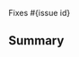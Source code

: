 <!--
  Thanks for submitting a pull request!
  We appreciate you spending the time to work on these changes. Please provide enough information so that others can review your pull request.

  Before submitting a pull request, please make sure the following is done:

  1. Fork [the repository](https://github.com/avantifellows/quiz-backend) and create your branch from `master`.
  2. Run the installation steps from the project's [README.md](https://github.com/avantifellows/quiz-backend#readme).
  3. Please ensure coding standard and conventions are followed. You can find the details at https://peps.python.org/pep-0008/.
  4. Ensure that an issue has been created for the problem this PR attempts to solve and your Pull Request is linked to the issue. Read more how to link PR to an issue at https://docs.github.com/en/github/managing-your-work-on-github/linking-a-pull-request-to-an-issue.

-->

Fixes #{issue id}

## Summary

<!-- Explain the **motivation** for making this change. What existing problem does the pull request solve? -->

